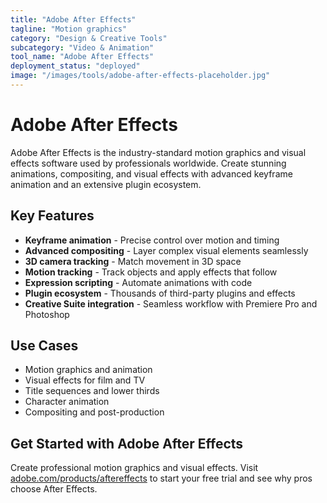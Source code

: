```yaml
---
title: "Adobe After Effects"
tagline: "Motion graphics"
category: "Design & Creative Tools"
subcategory: "Video & Animation"
tool_name: "Adobe After Effects"
deployment_status: "deployed"
image: "/images/tools/adobe-after-effects-placeholder.jpg"
---
```


# Adobe After Effects

Adobe After Effects is the industry-standard motion graphics and visual effects software used by professionals worldwide. Create stunning animations, compositing, and visual effects with advanced keyframe animation and an extensive plugin ecosystem.

## Key Features

- **Keyframe animation** - Precise control over motion and timing
- **Advanced compositing** - Layer complex visual elements seamlessly
- **3D camera tracking** - Match movement in 3D space
- **Motion tracking** - Track objects and apply effects that follow
- **Expression scripting** - Automate animations with code
- **Plugin ecosystem** - Thousands of third-party plugins and effects
- **Creative Suite integration** - Seamless workflow with Premiere Pro and Photoshop

## Use Cases

- Motion graphics and animation
- Visual effects for film and TV
- Title sequences and lower thirds
- Character animation
- Compositing and post-production

## Get Started with Adobe After Effects

Create professional motion graphics and visual effects. Visit [adobe.com/products/aftereffects](https://www.adobe.com/products/aftereffects.html) to start your free trial and see why pros choose After Effects.